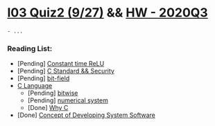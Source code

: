 # [I03 Quiz2 (9/27)](https://hackmd.io/@sysprog/B1zAbkAEP) && [HW - 2020Q3](https://hackmd.io/@sysprog/2020-quiz3)
    - ...

### Reading List:
 - [Pending] [Constant time ReLU](https://hackmd.io/@sysprog/constant-time-relu)
 - [Pending] [C Standard && Security](https://hackmd.io/@sysprog/c-std-security?type=view)
 - [Pending] [bit-field](https://hackmd.io/@sysprog/c-bitfield?type=view)
 - [C Language](https://hackmd.io/@sysprog/c-prog/%2F%40sysprog%2Fc-programming)
    - [Pending] [bitwise](https://hackmd.io/@sysprog/c-prog/%2F%40sysprog%2Fc-bitwise)
    - [Pending] [numerical system](https://hackmd.io/@sysprog/c-prog/%2Fs%2FBkRKhQGae)
    - [Done] [Why C](https://hackmd.io/@sysprog/c-prog/%2Fs%2FHJFyt37Mx)
 - [Done] [Concept of Developing System Software](https://hackmd.io/@sysprog/concepts?type=view)
